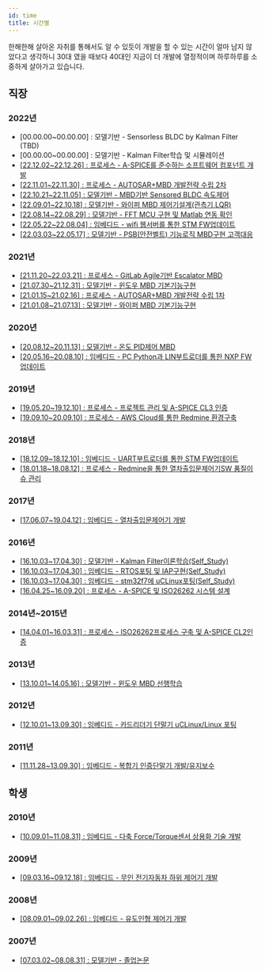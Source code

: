 ```yaml
---
id: time
title: 시간별
---
```


한해한해 살아온 자취를 통해서도 알 수 있듯이 개발을 할 수 있는 시간이 얼마 남지 않았다고 생각하니 30대 였을 때보다 40대인 지금이 더 개발에 열정적이며 하루하루를 소중하게 살아가고 있습니다.

## 직장
### 2022년
* [00.00.00~00.00.00] : 모델기반 - Sensorless BLDC by Kalman Filter (TBD)
* [00.00.00~00.00.00] : 모델기반 - Kalman Filter학습 및 시뮬레이션
* [[22.12.02~22.12.26] : 프로세스 - A-SPICE를 준수하는 소프트웨어 컴포넌트 개발](/docs/mycareer/contents/myprocess#myprocess-esc-swc-by-mbd-aspice)
* [[22.11.01~22.11.30] : 프로세스 - AUTOSAR+MBD 개발전략 수립 2차](/docs/mycareer/contents/myprocess#myprocess-mbdautosar-strategy2)
* [[22.10.21~22.11.05] : 모델기반 - MBD기반 Sensored BLDC 속도제어](/docs/mycareer/contents/mymbd#mymbd-bldc-sensered)
* [[22.09.01~22.10.18] : 모델기반 - 와이퍼 MBD 제어기설계(관측기,LQR)](/docs/mycareer/contents/mymbd#mymbd-wiper-lqr)
* [[22.08.14~22.08.29] : 모델기반 - FFT MCU 구현 및 Matlab 연동 확인](/docs/mycareer/contents/mymbd#mymbd-wiper-fft)
* [[22.05.22~22.08.04] : 임베디드 - wifi 웹서버를 통한 STM FW업데이트](/docs/mycareer/contents/myembedded#myembedded-bootloader-fota)
* [[22.03.03~22.05.17] : 모델기반 - PSB(안전벨트) 기능로직 MBD구현 고객대응](/docs/mycareer/contents/mymbd#mymbd-customer-psb)
### 2021년
* [[21.11.20~22.03.21] : 프로세스 - GitLab Agile기반 Escalator MBD](/docs/mycareer/contents/myprocess#myprocess-mbdagile-escalator)
* [[21.07.30~21.12.31] : 모델기반 - 윈도우 MBD 기본기능구현](/docs/mycareer/contents/mymbd#mymbd-window-func)
* [[21.01.15~21.02.16] : 프로세스 - AUTOSAR+MBD 개발전략 수립 1차](/docs/mycareer/contents/myprocess#myprocess-mbdautosar-strategy1)
* [[21.01.08~21.07.13] : 모델기반 - 와이퍼 MBD 기본기능구현](/docs/mycareer/contents/mymbd#mymbd-wiper-func)
### 2020년
* [[20.08.12~20.11.13] : 모델기반 - 온도 PID제어 MBD](/docs/mycareer/contents/mymbd#mymbd-start-temp-pid)
* [[20.05.16~20.08.10] : 임베디드 - PC Python과 LIN부트로더를 통한 NXP FW업데이트](/docs/mycareer/contents/myembedded#myembedded-bootloader-nxp-iap)
### 2019년
* [[19.05.20~19.12.10] : 프로세스 - 프로젝트 관리 및 A-SPICE CL3 인증](/docs/mycareer/contents/myprocess#myprocess-std-cl3)
* [[19.09.10~20.09.10] : 프로세스 - AWS Cloud를 통한 Redmine 환경구축](/docs/mycareer/contents/myprocess#myprocess-management-aws-redmine)
### 2018년
* [[18.12.09~18.12.10] : 임베디드 - UART부트로더를 통한 STM FW업데이트](/docs/mycareer/contents/myembedded#myembedded-bootloader-stm-iap)
* [[18.01.18~18.08.12] : 프로세스 - Redmine을 통한 열차출입문제어기SW 품질이슈 관리](/docs/mycareer/contents/myprocess#myprocess-management-redmine)
### 2017년
* [[17.06.07~19.04.12] : 임베디드 - 열차출입문제어기 개발](/docs/mycareer/contents/myembedded#myembedded-controller-train)
### 2016년
* [[16.10.03~17.04.30] : 모델기반 - Kalman Filter이론학습(Self_Study)](/docs/mycareer/contents/mymbd#mymbd-bldc-kalman-basic-study)
* [[16.10.03~17.04.30] : 임베디드 - RTOS포팅 및 IAP구현(Self_Study)](/docs/mycareer/contents/myembedded#myembedded-bootloader-iap)
* [[16.10.03~17.04.30] : 임베디드 - stm32f7에 uCLinux포팅(Self_Study)](/docs/mycareer/contents/myembedded#myembedded-linux-stm32f7)
* [[16.04.25~16.09.20] : 프로세스 - A-SPICE 및 ISO26262 시스템 설계](/docs/mycareer/contents/myprocess#myprocess-std-sys-design)
### 2014년~2015년
* [[14.04.01~16.03.31] : 프로세스 - ISO26262프로세스 구축 및 A-SPICE CL2인증](/docs/mycareer/contents/myprocess#myprocess-std-cl2)
### 2013년
* [[13.10.01~14.05.16] : 모델기반 - 윈도우 MBD 선행학습](/docs/mycareer/contents/mymbd#mymbd-window-basic)
### 2012년
* [[12.10.01~13.09.30] : 임베디드 - 카드리더기 단말기 uCLinux/Linux 포팅](/docs/mycareer/contents/myembedded#myembedded-linux-porting)
### 2011년
* [[11.11.28~13.09.30] : 임베디드 - 복합기 인증단말기 개발/유지보수](/docs/mycareer/contents/myembedded#myembedded-linux-maintenance)

## 학생
### 2010년
* [[10.09.01~11.08.31] : 임베디드 - 다축 Force/Torque센서 상용화 기술 개발](/docs/mycareer/contents/myembedded#myembedded-sensor-ft)
### 2009년
* [[09.03.16~09.12.18] : 임베디드 - 무인 전기자동차 하위 제어기 개발](/docs/mycareer/contents/myembedded#myembedded-controller-kist)
### 2008년
* [[08.09.01~09.02.26] : 임베디드 - 유도인형 제어기 개발](/docs/mycareer/contents/myembedded#myembedded-controller-judo)
### 2007년
* [[07.03.02~08.08.31] : 모델기반 - 졸업논문](/docs/mycareer/contents/mymbd#mymbd-start-graduation)
